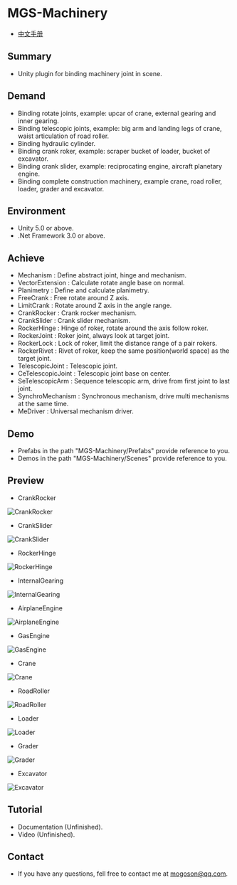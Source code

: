﻿# MGS-Machinery
- [中文手册](./README_ZH.md)

## Summary
- Unity plugin for binding machinery joint in scene.

## Demand
- Binding rotate joints, example: upcar of crane, external gearing and inner gearing.
- Binding telescopic joints, example: big arm and landing legs of crane, waist articulation of road roller.
- Binding hydraulic cylinder.
- Binding crank roker, example: scraper bucket of loader, bucket of excavator.
- Binding crank slider, example: reciprocating engine, aircraft planetary engine.
- Binding complete construction machinery, example crane, road roller, loader, grader and excavator.

## Environment
- Unity 5.0 or above.
- .Net Framework 3.0 or above.

## Achieve
- Mechanism : Define abstract joint, hinge and mechanism.
- VectorExtension : Calculate rotate angle base on normal.
- Planimetry : Define and calculate planimetry.
- FreeCrank : Free rotate around Z axis.
- LimitCrank : Rotate around Z axis in the angle range. 
- CrankRocker : Crank rocker mechanism.
- CrankSlider : Crank slider mechanism.
- RockerHinge : Hinge of roker, rotate around the axis follow roker.
- RockerJoint : Roker joint, always look at target joint.
- RockerLock : Lock of roker, limit the distance range of a pair rokers.
- RockerRivet : Rivet of roker, keep the same position(world space) as the target joint.
- TelescopicJoint : Telescopic joint.
- CeTelescopicJoint : Telescopic joint base on center.
- SeTelescopicArm : Sequence telescopic arm, drive from first joint to last joint.
- SynchroMechanism : Synchronous mechanism, drive multi mechanisms at the same time.
- MeDriver : Universal mechanism driver.

## Demo
- Prefabs in the path "MGS-Machinery/Prefabs" provide reference to you.
- Demos in the path "MGS-Machinery/Scenes" provide reference to you.

## Preview
- CrankRocker

![CrankRocker](./Attachments/CrankRocker.png)

- CrankSlider

![CrankSlider](./Attachments/CrankSlider.png)

- RockerHinge

![RockerHinge](./Attachments/RockerHinge.png)

- InternalGearing

![InternalGearing](./Attachments/InternalGearing.png)

- AirplaneEngine

![AirplaneEngine](./Attachments/AirplaneEngine.png)

- GasEngine

![GasEngine](./Attachments/GasEngine.png)

- Crane

![Crane](./Attachments/Crane.png)

- RoadRoller

![RoadRoller](./Attachments/RoadRoller.png)

- Loader

![Loader](./Attachments/Loader.png)

- Grader

![Grader](./Attachments/Grader.png)

- Excavator

![Excavator](./Attachments/Excavator.png)

## Tutorial
- Documentation (Unfinished).
- Video (Unfinished).

## Contact
- If you have any questions, fell free to contact me at mogoson@qq.com.